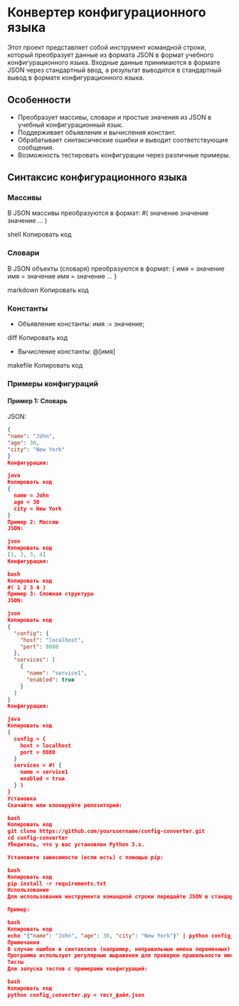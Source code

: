# Конвертер конфигурационного языка

Этот проект представляет собой инструмент командной строки, который преобразует данные из формата JSON в формат учебного конфигурационного языка. Входные данные принимаются в формате JSON через стандартный ввод, а результат выводится в стандартный вывод в формате конфигурационного языка.

## Особенности

- Преобразует массивы, словари и простые значения из JSON в учебный конфигурационный язык.
- Поддерживает объявления и вычисления констант.
- Обрабатывает синтаксические ошибки и выводит соответствующие сообщения.
- Возможность тестировать конфигурации через различные примеры.

## Синтаксис конфигурационного языка

### Массивы

В JSON массивы преобразуются в формат:
#( значение значение значение ... )

shell
Копировать код

### Словари

В JSON объекты (словаря) преобразуются в формат:
{ имя = значение имя = значение имя = значение ... }

markdown
Копировать код

### Константы

- Объявление константы:
имя := значение;

diff
Копировать код

- Вычисление константы:
@[имя]

makefile
Копировать код

### Примеры конфигураций

#### Пример 1: Словарь
JSON:
```json
{
"name": "John",
"age": 30,
"city": "New York"
}
Конфигурация:

java
Копировать код
{
  name = John
  age = 30
  city = New York
}
Пример 2: Массив
JSON:

json
Копировать код
[1, 2, 3, 4]
Конфигурация:

bash
Копировать код
#( 1 2 3 4 )
Пример 3: Сложная структура
JSON:

json
Копировать код
{
  "config": {
    "host": "localhost",
    "port": 8080
  },
  "services": [
    {
      "name": "service1",
      "enabled": true
    }
  ]
}
Конфигурация:

java
Копировать код
{
  config = {
    host = localhost
    port = 8080
  }
  services = #( {
    name = service1
    enabled = true
  } )
}
Установка
Скачайте или клонируйте репозиторий:

bash
Копировать код
git clone https://github.com/yourusername/config-converter.git
cd config-converter
Убедитесь, что у вас установлен Python 3.x.

Установите зависимости (если есть) с помощью pip:

bash
Копировать код
pip install -r requirements.txt
Использование
Для использования инструмента командной строки передайте JSON в стандартный ввод, и результат будет выведен в формате конфигурационного языка.

Пример:

bash
Копировать код
echo '{"name": "John", "age": 30, "city": "New York"}' | python config_converter.py
Примечания
В случае ошибок в синтаксисе (например, неправильные имена переменных) программа выведет сообщение об ошибке.
Программа использует регулярные выражения для проверки правильности имен, которые должны состоять только из маленьких латинских букв.
Тесты
Для запуска тестов с примерами конфигураций:

bash
Копировать код
python config_converter.py < тест_файл.json
